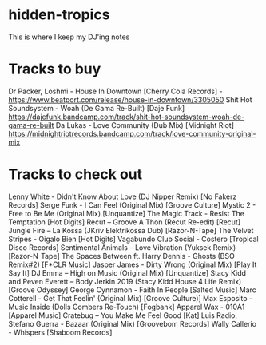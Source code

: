 # hidden-tropics
This is where I keep my DJ'ing notes


# Tracks to buy
Dr Packer, Loshmi - House In Downtown [Cherry Cola Records] -https://www.beatport.com/release/house-in-downtown/3305050
Shit Hot Soundsystem - Woah (De Gama Re-Built) [Daje Funk] https://dajefunk.bandcamp.com/track/shit-hot-soundsystem-woah-de-gama-re-built
Da Lukas - Love Community (Dub Mix) [Midnight Riot] https://midnightriotrecords.bandcamp.com/track/love-community-original-mix

# Tracks to check out

Lenny White - Didn't Know About Love (DJ Nipper Remix) [No Fakerz Records]
Serge Funk - I Can Feel (Original Mix) [Groove Culture]
Mystic 2 - Free to Be Me (Original Mix) [Unquantize]
The Magic Track - Resist The Temptation [Hot Digits]
Recut – Groove A Thon (Recut Re-edit) [Recut]
Jungle Fire – La Kossa (JKriv Elektrikossa Dub) [Razor-N-Tape]
The Velvet Stripes - Oigalo Bien [Hot Digits]
Vagabundo Club Social - Costero [Tropical Disco Records]
Sentimental Animals – Love Vibration (Yuksek Remix) [Razor-N-Tape]
The Spaces Between ft. Harry Dennis - Ghosts (BSO Remix#2) [F*CLR Music]
Jasper James - Dirty Wrong (Original Mix) [Play It Say It]
DJ Emma – High on Music (Original Mix) [Unquantize]
Stacy Kidd and Peven Everett – Body Jerkin 2019 (Stacy Kidd House 4 Life Remix) [Groove Odyssey]
George Cynnamon - Faith In People [Salted Music]
Marc Cotterell - Get That Feelin' (Original Mix) [Groove Culture)]
Max Esposito - Music Inside (Dolls Combers Re-Touch) [Fogbank]
Apparel Wax - 010A1 [Apparel Music]
Cratebug – You Make Me Feel Good [Kat]
Luis Radio, Stefano Guerra - Bazaar (Original Mix) [Groovebom Records]
Wally Callerio - Whispers [Shaboom Records]

